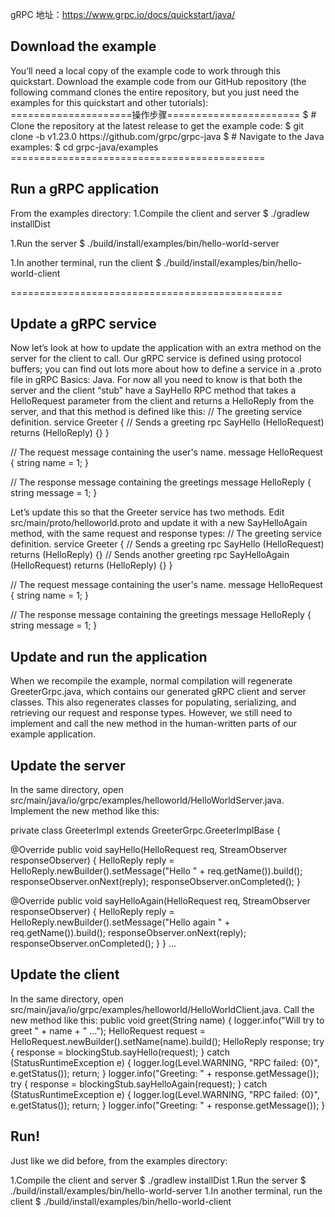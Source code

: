gRPC 地址：https://www.grpc.io/docs/quickstart/java/

<h2>Download the example</h2>
You’ll need a local copy of the example code to work through this quickstart. Download the example code from our GitHub repository (the following command clones the entire repository, but you just need the examples for this quickstart and other tutorials):
=====================操作步骤=======================
$ # Clone the repository at the latest release to get the example code:
$ git clone -b v1.23.0 https://github.com/grpc/grpc-java
$ # Navigate to the Java examples:
$ cd grpc-java/examples
============================================
<h2>Run a gRPC application</h2>
From the examples directory:
1.Compile the client and server
$ ./gradlew installDist
 
1.Run the server
$ ./build/install/examples/bin/hello-world-server

1.In another terminal, run the client
$ ./build/install/examples/bin/hello-world-client

===============================================
<h2>Update a gRPC service</h2>
Now let’s look at how to update the application with an extra method on the server for the client to call. Our gRPC service is defined using protocol buffers; you can find out lots more about how to define a service in a .proto file in gRPC Basics: Java. For now all you need to know is that both the server and the client “stub” have a SayHello RPC method that takes a HelloRequest parameter from the client and returns a HelloReply from the server, and that this method is defined like this:
// The greeting service definition.
service Greeter {
  // Sends a greeting
  rpc SayHello (HelloRequest) returns (HelloReply) {}
}

// The request message containing the user's name.
message HelloRequest {
  string name = 1;
}

// The response message containing the greetings
message HelloReply {
  string message = 1;
}

Let’s update this so that the Greeter service has two methods. Edit src/main/proto/helloworld.proto and update it with a new SayHelloAgain method, with the same request and response types:
// The greeting service definition.
service Greeter {
  // Sends a greeting
  rpc SayHello (HelloRequest) returns (HelloReply) {}
  // Sends another greeting
  rpc SayHelloAgain (HelloRequest) returns (HelloReply) {}
}

// The request message containing the user's name.
message HelloRequest {
  string name = 1;
}

// The response message containing the greetings
message HelloReply {
  string message = 1;
}

<h2>Update and run the application</h2>
When we recompile the example, normal compilation will regenerate GreeterGrpc.java, which contains our generated gRPC client and server classes. This also regenerates classes for populating, serializing, and retrieving our request and response types.
However, we still need to implement and call the new method in the human-written parts of our example application.

<h2>Update the server</h2>
In the same directory, open src/main/java/io/grpc/examples/helloworld/HelloWorldServer.java. Implement the new method like this:

private class GreeterImpl extends GreeterGrpc.GreeterImplBase {

  @Override
  public void sayHello(HelloRequest req, StreamObserver<HelloReply> responseObserver) {
    HelloReply reply = HelloReply.newBuilder().setMessage("Hello " + req.getName()).build();
    responseObserver.onNext(reply);
    responseObserver.onCompleted();
  }

  @Override
  public void sayHelloAgain(HelloRequest req, StreamObserver<HelloReply> responseObserver) {
    HelloReply reply = HelloReply.newBuilder().setMessage("Hello again " + req.getName()).build();
    responseObserver.onNext(reply);
    responseObserver.onCompleted();
  }
}
...

<h2>Update the client</h2>
In the same directory, open src/main/java/io/grpc/examples/helloworld/HelloWorldClient.java. Call the new method like this:
public void greet(String name) {
  logger.info("Will try to greet " + name + " ...");
  HelloRequest request = HelloRequest.newBuilder().setName(name).build();
  HelloReply response;
  try {
    response = blockingStub.sayHello(request);
  } catch (StatusRuntimeException e) {
    logger.log(Level.WARNING, "RPC failed: {0}", e.getStatus());
    return;
  }
  logger.info("Greeting: " + response.getMessage());
  try {
    response = blockingStub.sayHelloAgain(request);
  } catch (StatusRuntimeException e) {
    logger.log(Level.WARNING, "RPC failed: {0}", e.getStatus());
    return;
  }
  logger.info("Greeting: " + response.getMessage());
}

<h2>Run!</h2>
Just like we did before, from the examples directory:

1.Compile the client and server
  $ ./gradlew installDist
1.Run the server
  $ ./build/install/examples/bin/hello-world-server
1.In another terminal, run the client
  $ ./build/install/examples/bin/hello-world-client
